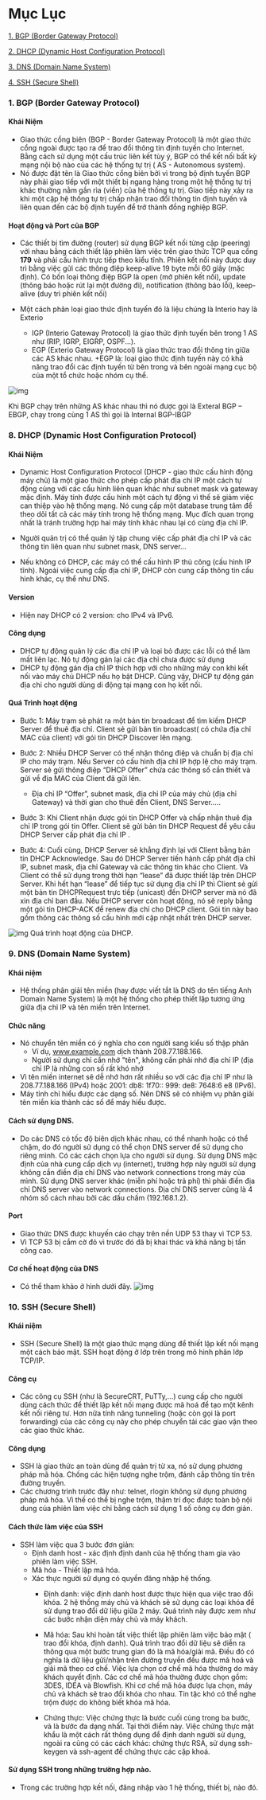# Mục Lục

[1. BGP (Border Gateway Protocol)](#BGP)

[2. DHCP (Dynamic Host Configuration Protocol)](#DHCP)

[3. DNS (Domain Name System)](#DNS)

[4. SSH (Secure Shell)](#SSH)

### <a name = "BGP"> 1. BGP (Border Gateway Protocol) </a>
#### Khái Niệm
- Giao thức cổng biên (BGP - Border Gateway Protocol) là một giao thức cổng ngoài được tạo ra để trao đổi thông tin định tuyến cho Internet. Bằng cách sử dụng một cấu trúc liên kết tùy ý, BGP có thể kết nối bất kỳ mạng nội bộ nào của các hệ thống tự trị ( AS - Autonomous system).
- Nó được đặt tên là Giao thức cổng biên bởi vì trong bộ định tuyến BGP này phải giao tiếp với một thiết bị ngang hàng trong một hệ thống tự trị khác thường nằm gần rìa (viền) của hệ thống tự trị. Giao tiếp này xảy ra khi một cặp hệ thống tự trị chấp nhận trao đổi thông tin định tuyến và liên quan đến các bộ định tuyến để trở thành đồng nghiệp BGP.

#### Hoạt động và Port của BGP
- Các thiết bị tìm đường (router) sử dụng BGP kết nối từng cặp (peering) với nhau bằng cách thiết lập phiên làm việc trên giao thức TCP qua cổng **179** và phải cấu hình trực tiếp theo kiểu tĩnh. Phiên kết nối này được duy trì bằng việc gửi các thông điệp keep-alive 19 byte mỗi 60 giây (mặc định). Có bốn loại thông điệp BGP là open (mở phiên kết nối), update (thông báo hoặc rút lại một đường đi), notification (thông báo lỗi), keep-alive (duy trì phiên kết nối)

- Một cách phân loại giao thức định tuyến đó là liệu chúng là Interio hay là Exterio
  - IGP (Interio Gateway Protocol) là giao thức định tuyến bên trong 1 AS như (RIP, IGRP, EIGRP, OSPF...).
  - EGP (Exterio Gateway Protocol) là giao thức trao đổi thông tin giữa các AS khác nhau.
    +EGP là: loại giao thức định tuyến này có khả năng trao đổi các định tuyến từ bên trong và bên ngoài mạng cục bộ của một tổ chức hoặc nhóm cụ thể. 
    
![img](https://vnpro.vn/wp-content/uploads/2015/07/Border-Gateway-Protocol.jpg)

Khi BGP chạy trên những AS khác nhau thì nó được gọi là Exteral BGP – EBGP, chạy trong cùng 1 AS thì gọi là Internal BGP-IBGP

### <a name = "DHCP"> 8. DHCP (Dynamic Host Configuration Protocol) </a>
#### Khái Niệm
- Dynamic Host Configuration Protocol (DHCP - giao thức cấu hình động máy chủ) là một giao thức cho phép cấp phát địa chỉ IP một cách tự động cùng với các cấu hình liên quan khác như subnet mask và gateway mặc định. Máy tính được cấu hình một cách tự động vì thế sẽ giảm việc can thiệp vào hệ thống mạng. Nó cung cấp một database trung tâm để theo dõi tất cả các máy tính trong hệ thống mạng. Mục đích quan trọng nhất là tránh trường hợp hai máy tính khác nhau lại có cùng địa chỉ IP.

- Người quản trị có thể quản lý tập chung việc cấp phát địa chỉ IP và các thông tin liên quan như subnet mask, DNS server…

- Nếu không có DHCP, các máy có thể cấu hình IP thủ công (cấu hình IP tĩnh). Ngoài việc cung cấp địa chỉ IP, DHCP còn cung cấp thông tin cấu hình khác, cụ thể như DNS.

#### Version
- Hiện nay DHCP có 2 version: cho IPv4 và IPv6.

#### Công dụng 
- DHCP tự động quản lý các địa chỉ IP và loại bỏ được các lỗi có thể làm mất liên lạc. Nó tự động gán lại các địa chỉ chưa được sử dụng
- DHCP tự động gán địa chỉ IP thích hợp với cho những máy con khi kết nối vào máy chủ DHCP nếu họ bật DHCP. Cũng vậy, DHCP tự động gán địa chỉ cho người dùng di động tại mạng con họ kết nối.

#### Quá Trình hoạt động
- Bước 1: Máy trạm sẻ phát ra một bản tin broadcast để tìm kiếm DHCP Server để thuê địa chỉ. Client sẻ gửi bản tin broadcast( có chứa địa chỉ MAC của client) với gói tin DHCP Discover lên mạng.

- Bước 2: Nhiều DHCP Server có thể nhận thông điệp và chuẩn bị địa chỉ IP cho máy trạm. Nếu Server có cấu hình địa chỉ IP hợp lệ cho máy trạm. Server sẻ gửi thông điệp “DHCP Offer” chứa các thông số cần thiết và gửi về địa MAC của Client đã gửi lên.
  - Địa chỉ IP “Offer”, subnet mask, địa chỉ IP của máy chủ (địa chỉ Gateway) và thời gian cho thuê đến Client, DNS Server…..

- Bước 3: Khi Client nhận được gói tin DHCP Offer và chấp nhận thuê địa chỉ IP trong gói tin Offer. Client sẽ gửi bản tin DHCP Request để yêu cầu DHCP Server cấp phát địa chỉ IP .

- Bước 4: Cuối cùng, DHCP Server sẻ khẳng định lại với Client bằng bản tin DHCP Acknowledge. Sau đó DHCP Server tiến hành cấp phát địa chỉ IP, subnet mask, địa chỉ Gateway  và các thông tin khác cho Client. Và Client có thể sử dụng trong thời hạn “lease” đã được thiết lập trên DHCP Server. Khi hết hạn “lease” để tiếp tục sử dụng địa chỉ IP thì Client sẻ gửi một bản tin DHCPRequest trực tiếp (unicast) đến DHCP server mà nó đã xin địa chỉ  ban đầu. Nếu DHCP server còn hoạt động, nó sẽ reply bằng một gói tin DHCP-ACK để renew địa chỉ cho DHCP client. Gói tin này bao gồm thông các thông số cấu hình mới cập nhật nhất trên DHCP server.

![img](https://itforvn.com/wp-content/uploads/2017/12/DHCP-packet.jpg)
Quá trình hoạt động của DHCP.
### <a name = "DNS"> 9. DNS (Domain Name System) </a>
#### Khái niệm
- Hệ thống phân giải tên miền (hay được viết tắt là DNS do tên tiếng Anh Domain Name System) là một hệ thống cho phép thiết lập tương ứng giữa địa chỉ IP và tên miền trên Internet.

#### Chức năng
- Nó chuyển tên miền có ý nghĩa cho con người sang kiểu số thập phân
  - Ví dụ, www.example.com dịch thành 208.77.188.166.
  - Người sử dụng chỉ cần nhớ "tên", không cần phải nhớ địa chỉ IP (địa chỉ IP là những con số rất khó nhớ
- Vì tên miền internet sẽ dễ nhớ hơn rất nhiều so với các địa chỉ IP như là 208.77.188.166 (IPv4) hoặc 2001: db8: 1f70:: 999: de8: 7648:6 e8 (IPv6). 
- Máy tỉnh chỉ hiểu được các dạng số. Nên DNS sẽ có nhiệm vụ phân giải tên miền kia thành các số để máy hiểu được.

#### Cách sử dụng DNS.
- Do các DNS có tốc độ biên dịch khác nhau, có thể nhanh hoặc có thể chậm, do đó người sử dụng có thể chọn DNS server để sử dụng cho riêng mình. Có các cách chọn lựa cho người sử dụng. Sử dụng DNS mặc định của nhà cung cấp dịch vụ (internet), trường hợp này người sử dụng không cần điền địa chỉ DNS vào network connections trong máy của mình. Sử dụng DNS server khác (miễn phí hoặc trả phí) thì phải điền địa chỉ DNS server vào network connections. Địa chỉ DNS server cũng là 4 nhóm số cách nhau bởi các dấu chấm (192.168.1.2).

#### Port
- Giao thức DNS được khuyến cáo chạy trên nền UDP 53 thay vì TCP 53.
- Vì TCP 53 bị cắm cờ đỏ vì trước đó đã bị khai thác và khả năng bị tấn công cao.

#### Cơ chế hoạt động của DNS
- Có thể tham khảo ở hình dưới đây.
![img](https://whitehat.vn/image/xenforo_image/1490892963How_DNS_Works.jpg)

### <a name = "SSH"> 10. SSH (Secure Shell) </a>
#### Khái niệm
- SSH (Secure Shell) là một giao thức mạng dùng để thiết lập kết nối mạng một cách bảo mật. SSH hoạt động ở lớp trên trong mô hình phân lớp TCP/IP. 

#### Công cụ
- Các công cụ SSH (như là SecureCRT, PuTTy,…) cung cấp cho người dùng cách thức để thiết lập kết nối mạng được mã hoá để tạo một kênh kết nối riêng tư. Hơn nữa tính năng tunneling (hoặc còn gọi là port forwarding) của các công cụ này cho phép chuyển tải các giao vận theo các giao thức khác.

#### Công dụng
- SSH là giao thức an toàn dùng để quản trị từ xa, nó sử dụng phương pháp mã hóa. Chống các hiện tượng nghe trộm, đánh cắp thông tin trên đường truyền. 
- Các chương trình trước đây như: telnet, rlogin không sử dụng phương pháp mã hóa. Vì thế có thể bị nghe trộm, thậm trí đọc được toàn bộ nội dung của phiên làm việc chỉ bằng cách sử dụng 1 số công cụ đơn giản.

#### Cách thức làm việc của SSH
- SSH làm việc qua 3 bước đơn giản:
  - Định danh host - xác định định danh của hệ thống tham gia vào phiên làm việc SSH.
  - Mã hóa - Thiết lập mã hóa.
  - Xác thực người sử dụng có quyền đăng nhập hệ thống.
    + Định danh: việc định danh host được thực hiện qua việc trao đổi khóa. 2 hệ thống máy chủ và khách sẽ sử dụng các loại khóa để sử dụng trao đổi dữ liệu giữa 2 máy. Quá trình này được xem như các bước nhận diện máy chủ và máy khách.
    
    + Mã hóa: Sau khi hoàn tất việc thiết lập phiên làm việc bảo mật ( trao đổi khóa, định danh). Quá trình trao đổi dữ liệu sẽ diễn ra thông qua một bước trung gian đó là mã hóa/giải mã. Điều đó có nghĩa là dữ liệu gửi/nhận trên đường truyền đều được mã hoá và giải mã theo cơ chế. Việc lựa chọn cơ chế mã hóa thường do máy khách quyết định. Các cơ chế mã hóa thường được chọn gồm: 3DES, IDEA và Blowfish. Khi cơ chế mã hóa được lựa chọn, máy chủ và khách sẽ trao đổi khóa cho nhau. Tin tặc khó có thể nghe trộm được do không biết khóa mã hóa.
    
    + Chứng thực: Việc chứng thực là bước cuối cùng trong ba bước, và là bước đa dạng nhất. Tại thời điểm này. Việc chứng thực mật khẩu là một cách rất thông dụng để định danh người sử dụng, ngoài ra cũng có các cách khác: chứng thực RSA, sử dụng ssh-keygen và ssh-agent để chứng thực các cặp khoá.
    
#### Sử dụng SSH trong những trường hợp nào.
- Trong các trường hợp kết nối, đăng nhập vào 1 hệ thống, thiết bị, nào đó.

